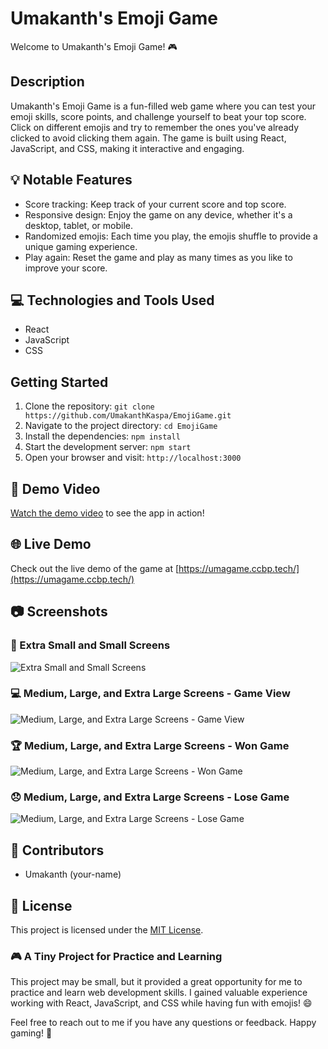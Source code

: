# Umakanth's Emoji Game

Welcome to Umakanth's Emoji Game! 🎮

## Description
Umakanth's Emoji Game is a fun-filled web game where you can test your emoji skills, score points, and challenge yourself to beat your top score. Click on different emojis and try to remember the ones you've already clicked to avoid clicking them again. The game is built using React, JavaScript, and CSS, making it interactive and engaging.

## 💡 Notable Features
- Score tracking: Keep track of your current score and top score.
- Responsive design: Enjoy the game on any device, whether it's a desktop, tablet, or mobile.
- Randomized emojis: Each time you play, the emojis shuffle to provide a unique gaming experience.
- Play again: Reset the game and play as many times as you like to improve your score.

## 💻 Technologies and Tools Used
- React
- JavaScript
- CSS

## Getting Started
1. Clone the repository: `git clone https://github.com/UmakanthKaspa/EmojiGame.git`
2. Navigate to the project directory: `cd EmojiGame`
3. Install the dependencies: `npm install`
4. Start the development server: `npm start`
5. Open your browser and visit: `http://localhost:3000`

## 🎥 Demo Video
[Watch the demo video](https://assets.ccbp.in/frontend/content/react-js/emoji-game-output-v2.gif) to see the app in action!

## 🌐 Live Demo
Check out the live demo of the game at [https://umagame.ccbp.tech/](https://umagame.ccbp.tech/)

## 📷 Screenshots

### 📱 Extra Small and Small Screens
![Extra Small and Small Screens](screenshots/emoji-game-sm-outputs.png)

### 💻 Medium, Large, and Extra Large Screens - Game View
![Medium, Large, and Extra Large Screens - Game View](screenshots/emoji-game-lg-output-v2.png)

### 🏆 Medium, Large, and Extra Large Screens - Won Game
![Medium, Large, and Extra Large Screens - Won Game](screenshots/emoji-game-won-game-lg-output.png)

### 😞 Medium, Large, and Extra Large Screens - Lose Game
![Medium, Large, and Extra Large Screens - Lose Game](screenshots/emoji-game-lose-game-lg-output.png)

## 🌟 Contributors
- Umakanth (your-name)

## 📜 License
This project is licensed under the [MIT License](LICENSE).

### 🎮 A Tiny Project for Practice and Learning
This project may be small, but it provided a great opportunity for me to practice and learn web development skills. I gained valuable experience working with React, JavaScript, and CSS while having fun with emojis! 😄

Feel free to reach out to me if you have any questions or feedback. Happy gaming! 🎉
